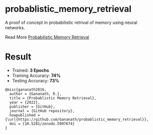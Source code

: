# probablistic_memory_retrieval
A proof of concept in probabilistic retrival of memory using neural networks.

Read More [Probabilistic Memory Retrieval](https://gananath.github.io/prob_retrieval.html)

# Result
- Trained: **3 Epochs**
- Training Accuracy: **74%**
- Testing Accuracy: **73%**

```
@misc{gananath2016,
  author = {Gananath, R.},
  title = {Probablistic Memory Retrieval},
  year = {2022},
  publisher = {GitHub},
  journal = {GitHub repository},
  howpublished = {\url{https://github.com/Gananath/probablistic_memory_retrieval}},
  doi = {10.5281/zenodo.5907674}
}
```

